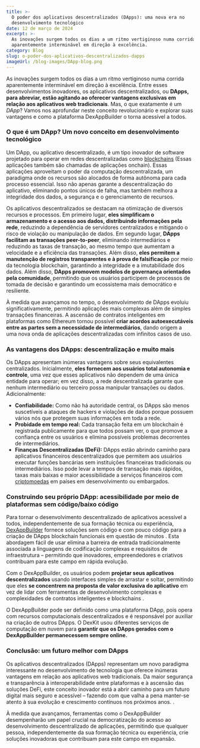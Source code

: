 ```yaml
---
title: >-
  O poder dos aplicativos descentralizados (DApps): uma nova era no
  desenvolvimento tecnológico
date: 12 de março de 2024
excerpt: >-
  As inovações surgem todos os dias a um ritmo vertiginoso numa corrida
  aparentemente interminável em direção à excelência.
category: Blog
slug: o-poder-dos-aplicativos-descentralizados-dapps
imageUrl: /blog-images/DApp-blog.png
---
```

As inovações surgem todos os dias a um ritmo vertiginoso numa corrida aparentemente interminável em direção à excelência. Entre esses desenvolvimentos inovadores, os aplicativos descentralizados, ou **DApps, para abreviar, estão agitando ao oferecer vantagens exclusivas em relação aos aplicativos web tradicionais**. Mas, o que exatamente é um _DApp_? Vamos nos aprofundar neste conceito revolucionário e explorar suas vantagens e como a plataforma DexAppBuilder o torna acessível a todos.

### O que é um DApp? Um novo conceito em desenvolvimento tecnológico

Um DApp, ou aplicativo descentralizado, é um tipo inovador de software projetado para operar em redes descentralizadas como [blockchains](https://dexkit.com/embarking-on-blockchain-networks-understanding-and-their-transformative-applications/) (Essas aplicações também são chamadas de aplicações onchain). Essas aplicações aproveitam o poder da computação descentralizada, um paradigma onde os recursos são alocados de forma autônoma para cada processo essencial. Isso não apenas garante a descentralização do aplicativo, eliminando pontos únicos de falha, mas também melhora a integridade dos dados, a segurança e o gerenciamento de recursos.

Os aplicativos descentralizados se destacam na otimização de diversos recursos e processos. Em primeiro lugar, **eles simplificam o armazenamento e o acesso aos dados, distribuindo informações pela rede**, reduzindo a dependência de servidores centralizados e mitigando o risco de violação ou manipulação de dados. Em segundo lugar, **DApps facilitam as transações peer-to-peer**, eliminando intermediários e reduzindo as taxas de transação, ao mesmo tempo que aumentam a velocidade e a eficiência das transações. Além disso, **eles permitem a manutenção de registros transparentes e à prova de falsificação** por meio da tecnologia blockchain, garantindo a integridade e a imutabilidade dos dados. Além disso, **DApps promovem modelos de governança orientados pela comunidade**, permitindo que os usuários participem de processos de tomada de decisão e garantindo um ecossistema mais democrático e resiliente.

À medida que avançamos no tempo, o desenvolvimento de DApps evoluiu significativamente, permitindo aplicações mais complexas além de simples transações financeiras. A ascensão de contratos inteligentes em plataformas como Ethereum tornou possível **criar acordos autoexecutáveis ​​entre as partes sem a necessidade de intermediários**, dando origem a uma nova onda de aplicações descentralizadas com infinitos casos de uso.

### As vantagens dos DApps: descentralização e muito mais

Os DApps apresentam inúmeras vantagens sobre seus equivalentes centralizados. Inicialmente, **eles fornecem aos usuários total autonomia e controle**, uma vez que esses aplicativos não dependem de uma única entidade para operar; em vez disso, a rede descentralizada garante que nenhum intermediário ou terceiro possa manipular transações ou dados. Adicionalmente:

* **Confiabilidade:** Como não há autoridade central, os DApps são menos suscetíveis a ataques de hackers e violações de dados porque possuem vários nós que protegem suas informações em toda a rede.
* **Probidade em tempo real:** Cada transação feita em um blockchain é registrada publicamente para que todos possam ver, o que promove a confiança entre os usuários e elimina possíveis problemas decorrentes de intermediários.
* **Finanças Descentralizadas (DeFi):** DApps estão abrindo caminho para aplicativos financeiros descentralizados que permitem aos usuários executar funções bancárias sem instituições financeiras tradicionais ou intermediários. Isso pode levar a tempos de transação mais rápidos, taxas mais baixas e maior acessibilidade a serviços financeiros com [criptomoedas](https://dexkit.com/understanding-cryptocurrencies-a-hand-guide-to-decentralized-digital-currencies/) em países em desenvolvimento ou embargados.

### Construindo seu próprio DApp: acessibilidade por meio de plataformas sem código/baixo código

Para tornar o desenvolvimento descentralizado de aplicativos acessível a todos, independentemente de sua formação técnica ou experiência, [DexAppBuilder](https://dexappbuilder.dexkit.com) fornece soluções sem código e com pouco código para a criação de DApps blockchain funcionais em questão de minutos . Esta abordagem fácil de usar elimina a barreira de entrada tradicionalmente associada a linguagens de codificação complexas e requisitos de infraestrutura – permitindo que inovadores, empreendedores e criativos contribuam para este campo em rápida evolução.

Com o DexAppBuilder, os usuários podem **projetar seus aplicativos descentralizados** usando interfaces simples de arrastar e soltar, permitindo que eles **se concentrem na proposta de valor exclusiva do aplicativo** em vez de lidar com ferramentas de desenvolvimento complexas e complexidades de contratos inteligentes e blockchains .

O DexAppBuilder pode ser definido como uma plataforma DApp, pois opera com recursos computacionais descentralizados e é responsável por auxiliar na criação de outros DApps. O DexKit usou diferentes serviços de computação em nuvem para **garantir que os DApps gerados com o DexAppBuilder permanecessem sempre online.**

### Conclusão: um futuro melhor com DApps

Os aplicativos descentralizados (DApps) representam um novo paradigma interessante no desenvolvimento de tecnologia que oferece inúmeras vantagens em relação aos aplicativos web tradicionais. Da maior segurança e transparência à interoperabilidade entre plataformas e à ascensão das soluções DeFi, este conceito inovador está a abrir caminho para um futuro digital mais seguro e acessível – fazendo com que valha a pena manter-se atento à sua evolução e crescimento contínuos nos próximos anos. .

À medida que avançamos, ferramentas como o DexAppBuilder desempenharão um papel crucial na democratização do acesso ao desenvolvimento descentralizado de aplicações, permitindo que qualquer pessoa, independentemente da sua formação técnica ou experiência, crie soluções inovadoras que contribuam para este campo em expansão.
